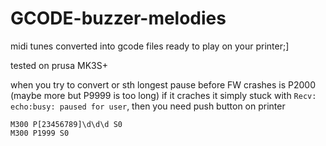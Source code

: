 # GCODE-buzzer-melodies
midi tunes converted into gcode files ready to play on your printer;]

tested on prusa MK3S+

when you try to convert or sth longest pause before FW crashes is P2000 (maybe more but P9999 is too long)
if it craches it simply stuck with `Recv: echo:busy: paused for user`, then you need push button on printer

```
M300 P[23456789]\d\d\d S0
M300 P1999 S0
```
